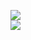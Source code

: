 [![](https://img.shields.io/badge/Made%20With-Github%20Spray-lightgrey.svg?style=for-the-badge&logo=github)](https://github.com/Annihil/github-spray#4548)  
[![](https://i.imgur.com/2DrTn0Z.gif)](https://github.com/Annihil/github-spray)